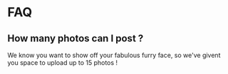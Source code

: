 # FAQ

## How many photos can I post ?

We know you want to show off your fabulous furry face, so we've givent you space to upload up to 15 photos !
